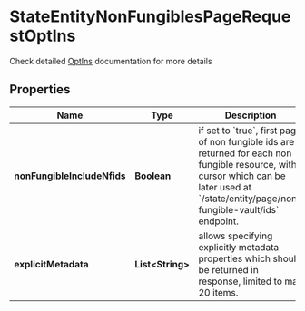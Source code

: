 

# StateEntityNonFungiblesPageRequestOptIns

Check detailed [OptIns](#section/Using-endpoints-with-opt-in-features) documentation for more details

## Properties

| Name | Type | Description | Notes |
|------------ | ------------- | ------------- | -------------|
|**nonFungibleIncludeNfids** | **Boolean** | if set to &#x60;true&#x60;, first page of non fungible ids are returned for each non fungible resource, with cursor which can be later used at &#x60;/state/entity/page/non-fungible-vault/ids&#x60; endpoint. |  [optional] |
|**explicitMetadata** | **List&lt;String&gt;** | allows specifying explicitly metadata properties which should be returned in response, limited to max 20 items. |  [optional] |



